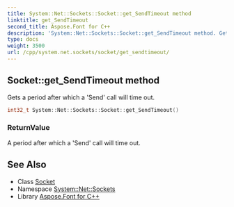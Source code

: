 ```yaml
---
title: System::Net::Sockets::Socket::get_SendTimeout method
linktitle: get_SendTimeout
second_title: Aspose.Font for C++
description: 'System::Net::Sockets::Socket::get_SendTimeout method. Gets a period after which a ''Send'' call will time out in C++.'
type: docs
weight: 3500
url: /cpp/system.net.sockets/socket/get_sendtimeout/
---
```

## Socket::get_SendTimeout method


Gets a period after which a 'Send' call will time out.

```cpp
int32_t System::Net::Sockets::Socket::get_SendTimeout()
```


### ReturnValue

A period after which a 'Send' call will time out.

## See Also

* Class [Socket](../)
* Namespace [System::Net::Sockets](../../)
* Library [Aspose.Font for C++](../../../)
